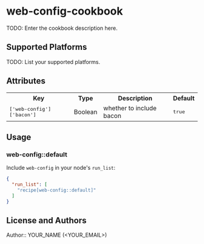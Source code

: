 # web-config-cookbook

TODO: Enter the cookbook description here.

## Supported Platforms

TODO: List your supported platforms.

## Attributes

<table>
  <tr>
    <th>Key</th>
    <th>Type</th>
    <th>Description</th>
    <th>Default</th>
  </tr>
  <tr>
    <td><tt>['web-config']['bacon']</tt></td>
    <td>Boolean</td>
    <td>whether to include bacon</td>
    <td><tt>true</tt></td>
  </tr>
</table>

## Usage

### web-config::default

Include `web-config` in your node's `run_list`:

```json
{
  "run_list": [
    "recipe[web-config::default]"
  ]
}
```

## License and Authors

Author:: YOUR_NAME (<YOUR_EMAIL>)
